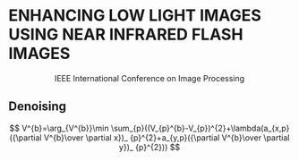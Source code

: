 # ENHANCING LOW LIGHT IMAGES USING NEAR INFRARED FLASH IMAGES

<p align='center'> IEEE International Conference on Image Processing</p>

## Denoising

$$
V^{b}=\arg_{V^{b}}\min
\sum_{p}((V_{p}^{b}-V_{p})^{2}+\lambda(a_{x,p}({\partial V^{b}\over
\partial x})_ {p}^{2}+a_{y,p}({\partial V^{b}\over \partial y})_ {p}^{2}))
$$
